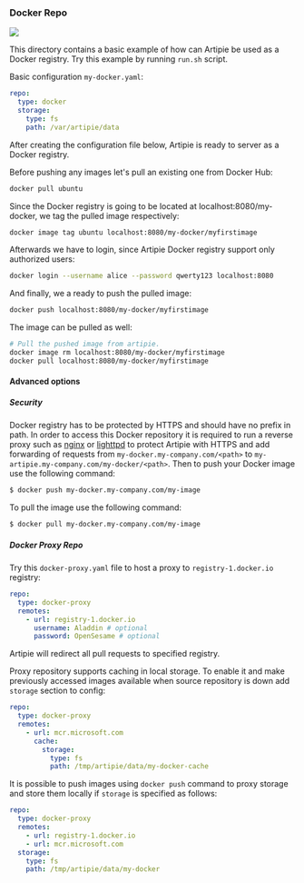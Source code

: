 ### Docker Repo

![](https://github.com/artipie/artipie/workflows/Proof::docker/badge.svg)

This directory contains a basic example of how can Artipie be used as a Docker registry.
Try this example by running `run.sh` script.

Basic configuration `my-docker.yaml`:

```yaml
repo:
  type: docker
  storage:
    type: fs
    path: /var/artipie/data
```

After creating the configuration file below, Artipie is ready to server as a Docker registry.

Before pushing any images let's pull an existing one from Docker Hub:

```bash
docker pull ubuntu
```

Since the Docker registry is going to be located at localhost:8080/my-docker, we tag the pulled
image respectively:

```bash
docker image tag ubuntu localhost:8080/my-docker/myfirstimage
```

Afterwards we have to login, since Artipie Docker registry support only authorized users:

```bash
docker login --username alice --password qwerty123 localhost:8080
```

And finally, we a ready to push the pulled image:

```bash
docker push localhost:8080/my-docker/myfirstimage
```

The image can be pulled as well:

```bash
# Pull the pushed image from artipie.
docker image rm localhost:8080/my-docker/myfirstimage
docker pull localhost:8080/my-docker/myfirstimage
```

#### Advanced options

##### Security

Docker registry has to be protected by HTTPS and should have no prefix in path.
In order to access this Docker repository it is required to run a reverse proxy such as
[nginx](https://nginx.org/) or [lighttpd](https://www.lighttpd.net/) to protect Artipie
with HTTPS and add forwarding of requests from `my-docker.my-company.com/<path>` to
`my-artipie.my-company.com/my-docker/<path>`.
Then to push your Docker image use the following command:

```bash
$ docker push my-docker.my-company.com/my-image
```

To pull the image use the following command:

```bash
$ docker pull my-docker.my-company.com/my-image
```

##### Docker Proxy Repo

Try this `docker-proxy.yaml` file to host a proxy to `registry-1.docker.io` registry:

```yaml
repo:
  type: docker-proxy
  remotes:
    - url: registry-1.docker.io
      username: Aladdin # optional
      password: OpenSesame # optional
```

Artipie will redirect all pull requests to specified registry.

Proxy repository supports caching in local storage.
To enable it and make previously accessed images available when source repository is down 
add `storage` section to config:

```yaml
repo:
  type: docker-proxy
  remotes:
    - url: mcr.microsoft.com
      cache:
        storage:
          type: fs
          path: /tmp/artipie/data/my-docker-cache
```

It is possible to push images using `docker push` command to proxy storage
and store them locally if `storage` is specified as follows:

```yaml
repo:
  type: docker-proxy
  remotes:
    - url: registry-1.docker.io
    - url: mcr.microsoft.com
  storage:
    type: fs
    path: /tmp/artipie/data/my-docker
```
